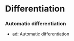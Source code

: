 # Differentiation #

### Automatic differentiation

* [ad](https://hackage.haskell.org/package/ad): Automatic differentiation